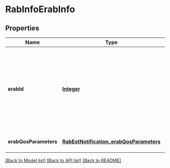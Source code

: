 # RabInfoErabInfo
## Properties

Name | Type | Description | Notes
------------ | ------------- | ------------- | -------------
**erabId** | [**Integer**](integer.md) | The attribute that uniquely identifies a Radio Access bearer for specific UE as defined in ETSI TS 136 413 [i.3]. | [optional] [default to null]
**erabQosParameters** | [**RabEstNotification_erabQosParameters**](RabEstNotification_erabQosParameters.md) |  | [optional] [default to null]

[[Back to Model list]](../README.md#documentation-for-models) [[Back to API list]](../README.md#documentation-for-api-endpoints) [[Back to README]](../README.md)

